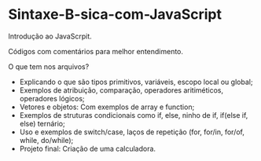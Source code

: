 # Sintaxe-B-sica-com-JavaScript
Introdução ao JavaScrpit.

Códigos com comentários para melhor entendimento.

O que tem nos arquivos?

- Explicando o que são tipos primitivos, variáveis, escopo local ou global;
- Exemplos de atribuição, comparação, operadores aritiméticos, operadores lógicos;
- Vetores e objetos: Com exemplos de array e function;
- Exemplos de struturas condicionais como if, else, ninho de if, if(else if, else) ternário;
- Uso e exemplos de switch/case, laços de repetição (for, for/in, for/of, while, do/while);
- Projeto final: Criação de uma calculadora.
